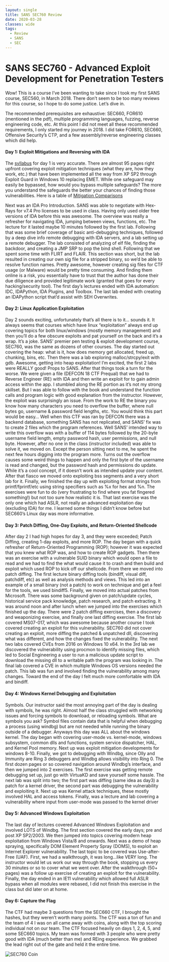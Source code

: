 ```yaml
---
layout: single
title: SANS SEC760 Review
date: 2020-03-28
classes: wide
tags:
  - Review
  - SANS
  - SEC
---
```


# SANS SEC760 - Advanced Exploit Development for Penetration Testers

Wow! This is a course I’ve been wanting to take since I took my first SANS course, SEC560, in March 2018. There don’t seem to be too many reviews for this course, so I hope to do some justice. Let’s dive in.

The recommended prerequisites are exhaustive: SEC660, FOR610 (mentioned in the pdf), multiple programming languages, fuzzing, reverse engineering code, etc. At this point I did not meet all these recommended requirements, I only started my journey in 2018. I did take FOR610, SEC660, Offensive Security’s CTP, and a few assembly/reverse engineering classes which did help. 

#### Day 1: Exploit Mitigations and Reversing with IDA
The [syllabus](https://www.sans.org/course/advanced-exploit-development-penetration-testers) for day 1 is very accurate. There are almost 95 pages right upfront covering exploit mitigation techniques (what they are, how they work, etc.) that have been implemented all the way from XP SP2 through Exploit Guard in Windows 10 replacing EMET. While one safeguard may easily be bypassed, how would you bypass multiple safeguards? The more you understand the safeguards the better your chances of finding those vulnerabilities. Here is a table of [Mitigation Comparisons](https://docs.microsoft.com/en-us/windows/security/threat-protection/microsoft-defender-atp/exploit-protection#mitigation-comparison)

Next was an IDA Pro Introduction. SANS was able to negotiate with Hex-Rays for v7.4 Pro licenses to be used in class. Having only used older free versions of IDA before this was awesome. The overview was really a refresher for navigating IDA, jumping between views, functions, etc. The lecture for it lasted maybe 10 minutes followed by the first lab. Following that was some brief coverage of basic anti-debugging techniques, followed by a deep dive info remote debugging with IDA servers, and a lab setting up a remote debugger. The lab consisted of analyzing of elf file, finding the backdoor, and creating a JMP SRP to pop the bind shell. 
Following that we spent some time with FLIRT and FLAIR. This section was short, but the lab resulted in creating our own sig file for a stripped binary, so we’d be able to resolve function names. Pretty awesome, however creating sig files for CTF usage (or Malware) would be pretty time consuming. And finding them online is a risk, you essentially have to trust that the author has done their due diligence and provided legitimate work (granted that goes for every hacking/security tool).
The first day’s lectures ended with IDA automation: IDC, IDAPython, IDA Plugins, and Toolbox. The last lab ended with creating an IDAPython script that’d assist with SEH Overwrites. 

#### Day 2: Linux Application Exploitation
Day 2 sounds exciting, unfortunately that’s all there is to it… sounds it. It always seems that courses which have linux “exploitation” always end up covering topics for both linux/windows (mostly memory management) and then you’ll do a few obscure exploits and pat yourself on the back and it’s a wrap. It’s a joke. SANS’ premier pen testing & exploit development course, SEC760, was the same as dozens of other courses. The day started out covering the heap: what is it, how does memory get allocated, freed up, chunking, bins, etc. Then there was a lab exploring malloc/strcpy/exit with gdb. Awesome, getting into heap exploitation! I’m excited, the first 2 labs were REALLY good! Props to SANS. 
After that things took a turn for the worse. We were given a file (DEFCON 18 CTF Prequal) that we had to Reverse Engineer (RE) with IDA and then write an exploit for to gain admin access within the app. I stumbled along the RE portion as it’s not my strong skillset. But I was able to follow with the book and understand the function calls and program logic with good explanation from the instructor. However, the exploit was surprisingly an issue. From the work to RE the binary you know how many characters you need to overflow the buffer, where null bytes go, username & password field lengths, etc. You would think this part would be easy… Well when this CTF was ran by DEFCON there was a backend database, something SANS has not replicated, and SANS’ fix was to create 2 files which the program references. Well SANS’ intended way to write this overflow was with a buffer of 114 bytes followed by the 20-byte username field length, empty password hash, user permissions, and null byte. However, after no one in the class (instructor included) was able to solve it, we moved on. Except the person sitting next to me, he spent the next few hours digging into the program more. Turns out the overflow causes some weird things to happen and only the first byte of the username is read and changed, but the password hash and permissions do update.  While it’s a cool concept, if it doesn’t work as intended update your content.
After that fiasco we moved onto exploiting bss segments and a very short lab for it. Finally, we finished the day up with exploiting format strings from printf/fprintf/etc using string specifiers such as %x for hex and %n. The exercises were fun to do (very frustrating to find where you fat fingered something!) but not too sure how realistic it is. That last exercise was the only one which had ASLR, not really an advanced exploitation day (excluding IDA) for me. I learned some things I didn’t know before but SEC660’s Linux day was more informative. 

#### Day 3: Patch Diffing, One-Day Exploits, and Return-Oriented Shellcode
After day 2 I had high hopes for day 3, and they were exceeded; Patch Diffing, creating 1-day exploits, and more ROP. The day began with a quick refresher of Return-Oriented Programming (ROP); however it was expected that you knew what ROP was, and how to create ROP gadgets. Then there was an exercise with a vulnerable SUID binary which would open a file to read and we had to find the what would cause it to crash and then build and exploit which used ROP to kick off our shellcode. From there we moved into patch diffing. The first lecture binary diffing tools (bindiff, visual diff, patchdiff, etc) as well as analysis methods and views. This led into an example of a small binary (not a patch) to work on technique and get a feel for the tools, we used bindiff5. Finally, we moved into actual patches from Microsoft. There was some background given on patch/update cycles, historical service pack knowledge, patch research, and patch extracting. 
It was around noon and after lunch when we jumped into the exercises which finished up the day. There were 2 patch diffing exercises, then a discovery and weaponizing exercise, and finally one last diffing exercise. The first lab covered MS07-017, which was awesome because another course I took covered creating an exploit for this vulnerability. SEC760 did not cover creating an exploit, more diffing the patched & unpatched dll, discovering what was different, and how the changes fixed the vulnerability. The next two labs covered CVEs from 2016 on Windows 10 x64. In the 3rd lab we discovered the vulnerability using procmon to identify missing files, which led to Social Engineering a user to run a malicious update script to download the missing dll to a writable path the program was looking in. The final lab covered a CVE in which multiple Windows OS versions needed the patch. This lab was fun and involved finding the vulnerability among many changes. Toward the end of the day I felt much more comfortable with IDA and bindiff.

#### Day 4: Windows Kernel Debugging and Exploitation
Symbols. Our instructor said the most annoying part of the day is dealing with symbols, he was right. Almost half the class struggled with networking issues and forcing symbols to download, or reloading symbols. What are symbols you ask? Symbol files contain data that is helpful when debugging a process (using windbg) but are not needed while running the binary outside of a debugger.
Anyways this day was ALL about the windows kernel. The day began with covering user-mode vs. kernel-mode, windows subsystem, common dlls and functions, system service dispatcher, HAL, and Kernel Pool memory. Next up was exploit mitigation developments for windows 8-10. Finally, we got to debugging with Windbg, since Olly and Immunity are Ring 3 debuggers and Windbg allows visibility into Ring 0. The first dozen pages or so covered navigation around Windbg’s interface, and then we jumped into 2 exercises. The first exercise was getting remote debugging set up, just go with VirtuaKD and save yourself some hassle. The next lab was split into two; the first part was diffing (same idea as day3) a patch for a kernel driver, the second part was debugging the vulnerability and exploiting it. Next up was Kernel attack techniques, these mostly involved HAL and access tokens. Finally, was a lecture and lab covering a vulnerability where input from user-mode was passed to the kernel driver

#### Day 5: Advanced Windows Exploitation
The last day of lectures covered Advanced Windows Exploitation and involved LOTS of Windbg. The first section covered the early days; pre and post XP SP2/2003. We then jumped into topics covering modern heap exploitation from Windows Vista/8 and onwards. Next was a demo of heap spraying, specifically DOM Element Property Spray (DOMS), to exploit an Internet Explorer vulnerability. 
The last topic to be covered was Use-after-Free (UAF). First, we had a walkthrough, it was long…like VERY long. The instructor would let us work our way through the book, stopping us every 30 minutes or so to cover what we went over. After the walkthrough (50+ pages) was a follow up exercise of creating an exploit for the vulnerability. Finally, the day ended in an IE11 vulnerability which allowed full ASLR bypass when all modules were rebased, I did not finish this exercise in the class but did later on at home.

#### Day 6: Capture the Flag
The CTF had maybe 3 questions from the SEC660 CTF, I brought the hashes, but they weren’t worth many points. The CTF was a ton of fun and the team of 4 I was on all came away with coins, along with the top scoring individual not on our team. The CTF focused heavily on days 1, 2, 4, 5, and some SEC660 topics. My team was formed with 3 people who were pretty good with IDA (much better than me) and REing experience. We grabbed the lead right out of the gate and held it the entire time. 

![SEC760 Coin](https://github.com/brjota/brjota.github.io/tree/master/assets/images/sec760_coin.png?raw=true)
